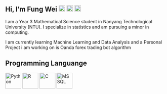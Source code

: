 Hi, I’m Fung Wei
[<img src = "https://logowiki.net/wp-content/uploads/imgp/Outlook-Logo-1-4313.png" alt = "outlook" height = "20" width = "20"/>](mailto:cfungwei@outlook.com)  [<img src = "https://logowiki.net/uploads/logo/l/linkedin-icon-2.svg" alt = "Linkedin" height = "20" width = "20"/>](https://www.linkedin.com/in/cheongfungwei/)  [<img src = "https://logowiki.net/uploads/logo/t/telegram.svg" alt = "Telegram" height = "20" width = "20"/>](https://t.me/fungiiiii)
---

I am a Year 3 Mathematical Science student in Nanyang Technological University (NTU). I specialize in statistics and am pursuing a minor in computing.

I am currently learning Machine Learning and Data Analysis and a Personal Project i am working on is Oanda forex trading bot algorithm

Programming Languange
---
<img src = "https://logowiki.net/uploads/logo/p/python-5.svg" alt = "Python" height = "50" width = "50"/>  <img src = "https://www.rstudio.com/wp-content/uploads/2018/10/RStudio-Logo-Flat.png" alt = "R" height = "50"/>  <img src = "https://upload.wikimedia.org/wikipedia/commons/thumb/1/18/C_Programming_Language.svg/1200px-C_Programming_Language.svg.png" alt = "C" height = "50" width = "50"/>  <img src = "https://www.kindpng.com/picc/m/403-4036315_microsoft-sql-server-logo-sql-server-logo-svg.png" alt = "MSSQL" height = "50"/>


<!---
fungiiiii/fungiiiii is a ✨ special ✨ repository because its `README.md` (this file) appears on your GitHub profile.
You can click the Preview link to take a look at your changes.
--->
